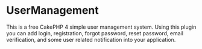# UserManagement
This is a free CakePHP 4 simple user management system. Using this plugin you can add login, registration, forgot password, reset password, email verification, and some user related notification into your application.
